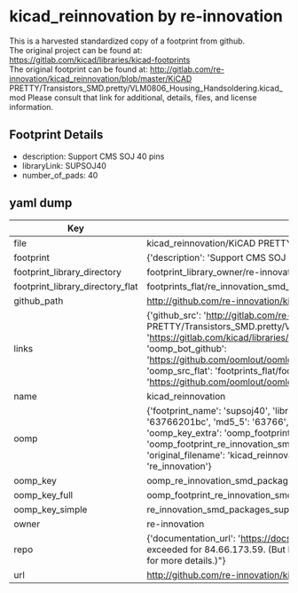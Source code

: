 # kicad_reinnovation by re-innovation  
This is a harvested standardized copy of a footprint from github.  
The original project can be found at:  
https://gitlab.com/kicad/libraries/kicad-footprints  
The original footprint can be found at:
http://gitlab.com/re-innovation/kicad_reinnovation/blob/master/KiCAD PRETTY/Transistors_SMD.pretty/VLM0806_Housing_Handsoldering.kicad_mod
Please consult that link for additional, details, files, and license information.  
## Footprint Details
* description: Support CMS SOJ 40 pins  
* libraryLink: SUPSOJ40  
* number_of_pads: 40  
## yaml dump  
| Key | Value |  
| --- | --- |  
| file | kicad_reinnovation/KiCAD PRETTY/SMD_Packages.pretty/SUPSOJ40.kicad_mod |  
| footprint | {'description': 'Support CMS SOJ 40 pins', 'libraryLink': 'SUPSOJ40', 'number_of_pads': 40} |  
| footprint_library_directory | footprint_library_owner/re-innovation_kicad_reinnovation |  
| footprint_library_directory_flat | footprints_flat/re_innovation_smd_packages_supsoj40/working |  
| github_path | http://github.com/re-innovation/kicad_reinnovation/blob/master/KiCAD PRETTY/SMD_Packages.pretty/SUPSOJ40.kicad_mod |  
| links | {'github_src': 'http://gitlab.com/re-innovation/kicad_reinnovation/blob/master/KiCAD PRETTY/Transistors_SMD.pretty/VLM0806_Housing_Handsoldering.kicad_mod', 'github_src_repo': 'https://gitlab.com/kicad/libraries/kicad-footprints', 'oomp_bot': 'footprints/re_innovation_smd_packages_supsoj40/working', 'oomp_bot_github': 'https://github.com/oomlout/oomlout_oomp_footprint_bot/tree/main/footprints/re_innovation_smd_packages_supsoj40/working', 'oomp_src_flat': 'footprints_flat/footprints_flat/re_innovation_smd_packages_supsoj40/working', 'oomp_src_flat_github': 'https://github.com/oomlout/oomlout_oomp_footprint_src/tree/main/footprints_flat/re_innovation_smd_packages_supsoj40/working'} |  
| name | kicad_reinnovation |  
| oomp | {'footprint_name': 'supsoj40', 'library_name': 'smd_packages', 'md5': '63766201bc120ea24e63d2935a46efbe', 'md5_10': '63766201bc', 'md5_5': '63766', 'md5_6': '637662', 'oomp_key': 'oomp_re_innovation_smd_packages_supsoj40', 'oomp_key_extra': 'oomp_footprint_re_innovation_smd_packages_supsoj40', 'oomp_key_full': 'oomp_footprint_re_innovation_smd_packages_supsoj40_637662', 'oomp_key_simple': 're_innovation_smd_packages_supsoj40', 'original_filename': 'kicad_reinnovation/KiCAD PRETTY/SMD_Packages.pretty/SUPSOJ40.kicad_mod', 'owner_name': 're_innovation'} |  
| oomp_key | oomp_re_innovation_smd_packages_supsoj40 |  
| oomp_key_full | oomp_footprint_re_innovation_smd_packages_supsoj40 |  
| oomp_key_simple | re_innovation_smd_packages_supsoj40 |  
| owner | re-innovation |  
| repo | {'documentation_url': 'https://docs.github.com/rest/overview/resources-in-the-rest-api#rate-limiting', 'message': "API rate limit exceeded for 84.66.173.59. (But here's the good news: Authenticated requests get a higher rate limit. Check out the documentation for more details.)"} |  
| url | http://github.com/re-innovation/kicad_reinnovation |  

